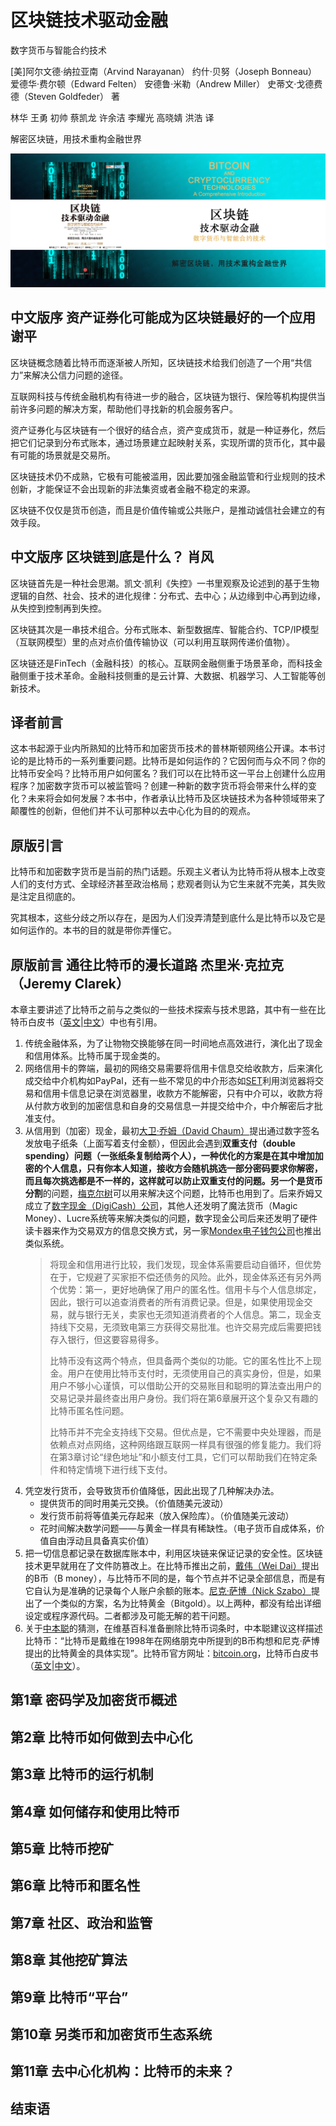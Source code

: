 区块链技术驱动金融
========================================

数字货币与智能合约技术

[美]阿尔文德·纳拉亚南（Arvind Narayanan） 约什·贝努（Joseph Bonneau） 爱德华·费尔顿（Edward Felten） 安德鲁·米勒（Andrew Miller） 史蒂文·戈德费德（Steven Goldfeder） 著

林华 王勇 初帅 蔡凯龙 许余洁 李耀光 高晓婧 洪浩 译

解密区块链，用技术重构金融世界

![](contents/wx-cover.png)

中文版序 资产证券化可能成为区块链最好的一个应用 谢平
----------------------------------------

区块链概念随着比特币而逐渐被人所知，区块链技术给我们创造了一个用“共信力”来解决公信力问题的途径。

互联网科技与传统金融机构有待进一步的融合，区块链为银行、保险等机构提供当前许多问题的解决方案，帮助他们寻找新的机会服务客户。

资产证券化与区块链有一个很好的结合点，资产变成货币，就是一种证券化，然后把它们记录到分布式账本，通过场景建立起映射关系，实现所谓的货币化，其中最有可能的场景就是交易所。

区块链技术仍不成熟，它极有可能被滥用，因此要加强金融监管和行业规则的技术创新，才能保证不会出现新的非法集资或者金融不稳定的来源。

区块链不仅仅是货币创造，而且是价值传输或公共账户，是推动诚信社会建立的有效手段。

中文版序 区块链到底是什么？ 肖风
----------------------------------------

区块链首先是一种社会思潮。凯文·凯利《失控》一书里观察及论述到的基于生物逻辑的自然、社会、技术的进化规律：分布式、去中心；从边缘到中心再到边缘，从失控到控制再到失控。

区块链其次是一串技术组合。分布式账本、新型数据库、智能合约、TCP/IP模型（互联网模型）里的点对点价值传输协议（可以利用互联网传递价值物）。

区块链还是FinTech（金融科技）的核心。互联网金融侧重于场景革命，而科技金融侧重于技术革命。金融科技侧重的是云计算、大数据、机器学习、人工智能等创新技术。

译者前言
----------------------------------------

这本书起源于业内所熟知的比特币和加密货币技术的普林斯顿网络公开课。本书讨论的是比特币的一系列重要问题。比特币是如何运作的？它因何而与众不同？你的比特币安全吗？比特币用户如何匿名？我们可以在比特币这一平台上创建什么应用程序？加密数字货币可以被监管吗？创建一种新的数字货币将会带来什么样的变化？未来将会如何发展？本书中，作者承认比特币及区块链技术为各种领域带来了颠覆性的创新，但他们并不认可那种以去中心化为目的的观点。

原版引言
----------------------------------------

比特币和加密数字货币是当前的热门话题。乐观主义者认为比特币将从根本上改变人们的支付方式、全球经济甚至政治格局；悲观者则认为它生来就不完美，其失败是注定且彻底的。

究其根本，这些分歧之所以存在，是因为人们没弄清楚到底什么是比特币以及它是如何运作的。本书的目的就是带你弄懂它。

原版前言 通往比特币的漫长道路 杰里米·克拉克（Jeremy Clarek）
----------------------------------------

本章主要讲述了比特币之前与之类似的一些技术探索与技术思路，其中有一些在比特币白皮书（[英文](https://bitcoin.org/bitcoin.pdf)|[中文](https://bitcoin.org/files/bitcoin-paper/bitcoin_zh_cn.pdf)）中也有引用。

1. 传统金融体系，为了让物物交换能够在同一时间地点高效进行，演化出了现金和信用体系。比特币属于现金类的。
2. 网络信用卡的弊端，最初的网络交易需要将信用卡信息交给收款方，后来演化成交给中介机构如PayPal，还有一些不常见的中介形态如[SET](https://en.wikipedia.org/wiki/Secure_Electronic_Transaction)利用浏览器将交易和信用卡信息记录在浏览器里，收款方不能解密，只有中介可以，收款方将从付款方收到的加密信息和自身的交易信息一并提交给中介，中介解密后才批准支付。
3. 从信用到（加密）现金，最初[大卫·乔姆（David Chaum）](https://en.wikipedia.org/wiki/David_Chaum)提出通过数字签名发放电子纸条（上面写着支付金额），但因此会遇到**双重支付（double spending）**问题（一张纸条复制给两个人），一种优化的方案是在其中增加加密的个人信息，只有你本人知道，接收方会随机挑选一部分密码要求你解密，而且每次挑选都是不一样的，这样就可以防止双重支付的问题。另一个是**货币分割**的问题，[梅克尔树](https://en.wikipedia.org/wiki/Merkle_tree)可以用来解决这个问题，比特币也用到了。后来乔姆又成立了[数字现金（DigiCash）公司](https://en.wikipedia.org/wiki/DigiCash)，其他人还发明了魔法货币（Magic Money）、Lucre系统等来解决类似的问题，数字现金公司后来还发明了硬件读卡器来作为交易双方的信息交换方式，另一家[Mondex电子钱包公司](https://en.wikipedia.org/wiki/Mondex)也推出类似系统。
    > 将现金和信用进行比较，我们发现，现金体系需要启动自循环，但优势在于，它规避了买家拒不偿还债务的风险。此外，现金体系还有另外两个优势：第一，更好地确保了用户的匿名性。信用卡与个人信息绑定，因此，银行可以追查消费者的所有消费记录。但是，如果使用现金交易，就与银行无关，卖家也无须知道消费者的个人信息。第二，现金支持线下交易，无须致电第三方获得交易批准。也许交易完成后需要把钱存入银行，但这要容易得多。
    >
    > 比特币没有这两个特点，但具备两个类似的功能。它的匿名性比不上现金。用户在使用比特币支付时，无须使用自己的真实身份，但是，如果用户不够小心谨慎，可以借助公开的交易账目和聪明的算法查出用户的交易记录并最终查出用户身份。我们将在第6章展开这个复杂又有趣的比特币匿名性问题。
    >
    > 比特币并不完全支持线下交易。但优点是，它不需要中央处理器，而是依赖点对点网络，这种网络跟互联网一样具有很强的修复能力。我们将在第3章讨论“绿色地址”和小额支付工具，它们可以帮助我们在特定条件和特定情境下进行线下支付。
4. 凭空发行货币，会导致货币价值降低，因此出现了几种解决办法。
    - 提供货币的同时用美元交换。（价值随美元波动）
    - 发行货币前将等值美元存起来（放入保险库）。（价值随美元波动）
    - 花时间解决数学问题——与黄金一样具有稀缺性。（电子货币自成体系，价值自由浮动且具备真实价值）
5. 把一切信息都记录在数据库账本中，利用区块链来保证记录的安全性。区块链技术更早就用在了文件防篡改上。在比特币推出之前，[戴伟（Wei Dai）](https://en.wikipedia.org/wiki/Wei_Dai#b-money)提出的B币（B money），与比特币不同的是，每个节点并不记录全部信息，而是有它自认为是准确的记录每个人账户余额的账本。[尼克·萨博（Nick Szabo）](https://en.wikipedia.org/wiki/Nick_Szabo)提出了一个类似的方案，名为比特黄金（Bitgold）。以上两种，都没有给出详细设定或程序源代码。二者都涉及可能无解的若干问题。
6. 关于[中本聪](https://en.wikipedia.org/wiki/Satoshi_Nakamoto)的猜测，在维基百科准备删除比特币词条时，中本聪建议这样描述比特币：“比特币是戴维在1998年在网络朋克中所提到的B币构想和尼克·萨博提出的比特黄金的具体实现”。比特币官方网址：[bitcoin.org](https://bitcoin.org/)，比特币白皮书（[英文](https://bitcoin.org/bitcoin.pdf)|[中文](https://bitcoin.org/files/bitcoin-paper/bitcoin_zh_cn.pdf)）。

第1章 密码学及加密货币概述
----------------------------------------

第2章 比特币如何做到去中心化
----------------------------------------

第3章 比特币的运行机制
----------------------------------------

第4章 如何储存和使用比特币
----------------------------------------

第5章 比特币挖矿
----------------------------------------

第6章 比特币和匿名性
----------------------------------------

第7章 社区、政治和监管
----------------------------------------

第8章 其他挖矿算法
----------------------------------------

第9章 比特币“平台”
----------------------------------------

第10章 另类币和加密货币生态系统
----------------------------------------

第11章 去中心化机构：比特币的未来？
----------------------------------------

结束语
----------------------------------------
